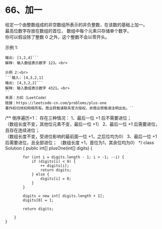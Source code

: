 66、加一
===
给定一个由整数组成的非空数组所表示的非负整数，在该数的基础上加一。<br>
最高位数字存放在数组的首位， 数组中每个元素只存储单个数字。<br>
你可以假设除了整数 0 之外，这个整数不会以零开头。<br>

示例 1:<br>
```输入: [1,2,3]
输出: [1,2,4]```
解释: 输入数组表示数字 123。<br>

示例 2:<br>
```输入: [4,3,2,1]
输出: [4,3,2,2]```
解释: 输入数组表示数字 4321。<br>
``
来源：力扣（LeetCode）
链接：https://leetcode-cn.com/problems/plus-one
著作权归领扣网络所有。商业转载请联系官方授权，非商业转载请注明出处。``

```
/**
    倒序遍历+1：
    存在三种情况：
        1、最后一位 +1 后不需要进位；               
            （数组长度不变，其他位元素不变，最后一位 +1）
        2、最后一位 +1 后需要进位，且存在连续进位；  
            （数组长度不变，受进位影响的最前面一位 +1，之后位均为0）
        3、最后一位 +1 后需要进位，且全部进位；
            （数组长度 +1，首位为1，其余位均为0）
*/
	class Solution {
		public int[] plusOne(int[] digits) {

			for (int i = digits.length - 1; i > -1; --i) {
				if (digits[i] < 9) {
					++ digits[i];
					return digits;
				} else {
					digits[i] = 0;
				}
			}

			digits = new int[ digits.length + 1];
			digits[0] = 1;

			return digits;

		}
	}
```
